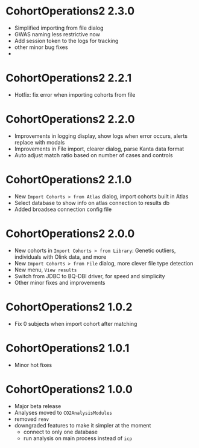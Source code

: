 # CohortOperations2 2.3.0
- Simplified importing from file dialog
- GWAS naming less restrictive now
- Add session token to the logs for tracking
- other minor bug fixes
- 
# CohortOperations2 2.2.1
- Hotfix: fix error when importing cohorts from file

# CohortOperations2 2.2.0
- Improvements in logging display, show logs when error occurs, alerts replace with modals
- Improvements in File import, clearer dialog, parse Kanta data format
- Auto adjust match ratio based on number of cases and controls

# CohortOperations2 2.1.0
- New `Import Cohorts > from Atlas` dialog, import cohorts built in Atlas
- Select database to show info on atlas connection to results db
- Added broadsea connection config file

# CohortOperations2 2.0.0
- New cohorts in `Import Cohorts > from Library`:  Genetic outliers, individuals with Olink data, and more
- New `Import Cohorts > from File` dialog, more clever file type detection
- New menu, `View results`
- Switch from JDBC to BQ-DBI driver, for speed and simplicity
- Other minor fixes and improvements

# CohortOperations2 1.0.2

- Fix 0 subjects when import cohort after matching

# CohortOperations2 1.0.1

- Minor hot fixes

# CohortOperations2 1.0.0
- Major beta release
- Analyses moved to `CO2AnalysisModules`
- removed `renv`
- downgraded features to make it simpler at the moment
  - connect to only one database
  - run analysis on main process instead of `icp`
